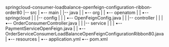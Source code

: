 springcloud-consumer-loadbalance-openfeign-configuration-ribbon-order80
|-- src
|   •-- main
|       |-- java
|       |   •-- org
|       |       •-- openatom
|       |           •-- springcloud
|       |               |-- config
|       |               |   •-- OpenFeignConfig.java
|       |               |-- controller
|       |               |   •-- OrderConsumerController.java
|       |               |-- service
|       |               |   •-- PaymentServiceOpenFeign.java
|       |               •-- OrderServiceConsumerLoadBalanceOpenFeignConfigurationRibbon80.java
|       •-- resources
|           •-- application.yml
•-- pom.xml